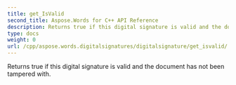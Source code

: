 ```yaml
---
title: get_IsValid
second_title: Aspose.Words for C++ API Reference
description: Returns true if this digital signature is valid and the document has not been tampered with. 
type: docs
weight: 0
url: /cpp/aspose.words.digitalsignatures/digitalsignature/get_isvalid/
---
```


Returns true if this digital signature is valid and the document has not been tampered with. 

